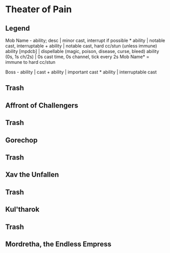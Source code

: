 # Theater of Pain

## Legend
Mob Name
    - ability; desc   | minor cast, interrupt if possible
    * ability         | notable cast, interruptable
    + ability         | notable cast, hard cc/stun (unless immune)
      ability [mpdcb] | dispellable (magic, poison, disease, curse, bleed)
    ability (0s, 1s ch/2s) | 0s cast time, 0s channel, tick every 2s 
Mob Name* = immune to hard cc/stun

Boss
    - ability | cast
    + ability | important cast
    * ability | interruptable cast

## Trash

## Affront of Challengers

## Trash

## Gorechop

## Trash

## Xav the Unfallen

## Trash

## Kul'tharok

## Trash

## Mordretha, the Endless Empress
